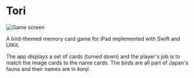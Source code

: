 # Tori

![Game screen](https://i.imgur.com/wcgVurq.png)

A bird-themed memory card game for iPad implemented with Swift and UIKit.

The app displays a set of cards (turned down) and the player's job is to match the image cards to the name cards. The birds are all part of Japan's fauna and their names are in _kanji_.

